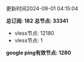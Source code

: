 更新时间2024-09-01 04:15:04

**总订阅: 182**
**总节点: 33341**
- vless节点: 12180
- vless节点: 1

**google ping有效节点: 1280**
